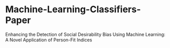 # Machine-Learning-Classifiers-Paper
Enhancing the Detection of Social Desirability Bias Using Machine Learning: A Novel Application of Person-Fit Indices
